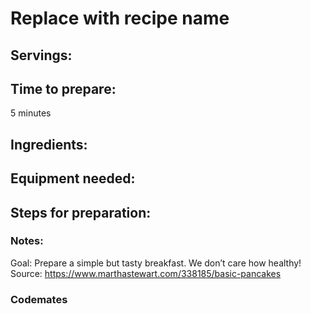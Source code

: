 # Replace with recipe name

## Servings: 

## Time to prepare: 
5 minutes

## Ingredients:


## Equipment needed:


## Steps for preparation:



### Notes:
Goal: Prepare a simple but tasty breakfast. We don’t care how healthy! 
Source: https://www.marthastewart.com/338185/basic-pancakes


### Codemates #
